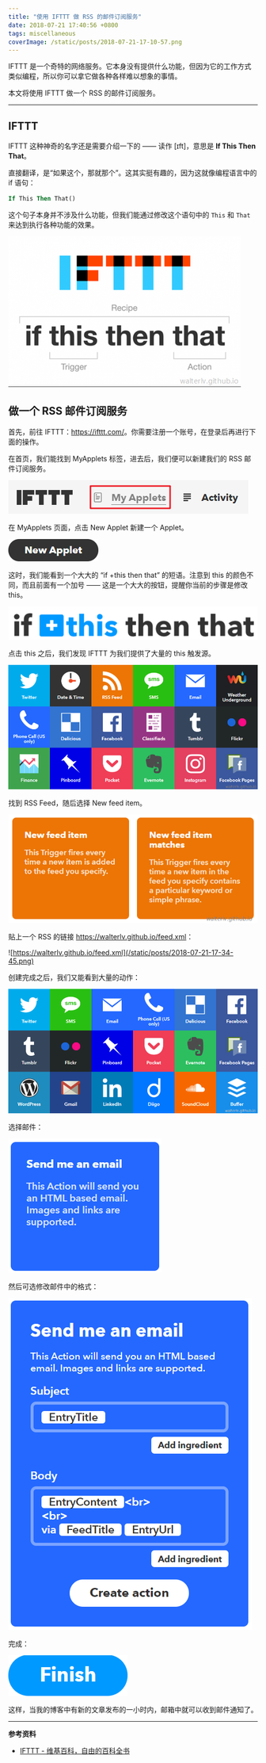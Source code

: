 ```yaml
---
title: "使用 IFTTT 做 RSS 的邮件订阅服务"
date: 2018-07-21 17:40:56 +0800
tags: miscellaneous
coverImage: /static/posts/2018-07-21-17-10-57.png
---
```


IFTTT 是一个奇特的网络服务。它本身没有提供什么功能，但因为它的工作方式类似编程，所以你可以拿它做各种各样难以想象的事情。

本文将使用 IFTTT 做一个 RSS 的邮件订阅服务。

---

<div id="toc"></div>

## IFTTT

IFTTT 这种神奇的名字还是需要介绍一下的 —— 读作 [ɪft]，意思是 **If This Then That**。

直接翻译，是“如果这个，那就那个”。这其实挺有趣的，因为这就像编程语言中的 if 语句：

```vb
If This Then That()
```

这个句子本身并不涉及什么功能，但我们能通过修改这个语句中的 `This` 和 `That` 来达到执行各种功能的效果。

![if this then that](/static/posts/2018-07-21-17-10-57.png)

## 做一个 RSS 邮件订阅服务

首先，前往 IFTTT：<https://ifttt.com/>。你需要注册一个账号，在登录后再进行下面的操作。

在首页，我们能找到 MyApplets 标签，进去后，我们便可以新建我们的 RSS 邮件订阅服务。

![MyApplets](/static/posts/2018-07-21-17-22-43.png)

在 MyApplets 页面，点击 New Applet 新建一个 Applet。

![New Applet](/static/posts/2018-07-21-17-23-56.png)

这时，我们能看到一个大大的 “if +this then that” 的短语。注意到 this 的颜色不同，而且前面有一个加号 —— 这是一个大大的按钮，提醒你当前的步骤是修改 this。

![if +this then that](/static/posts/2018-07-21-17-24-22.png)

点击 this 之后，我们发现 IFTTT 为我们提供了大量的 this 触发源。

![琳琅满目的触发源](/static/posts/2018-07-21-17-27-36.png)

找到 RSS Feed，随后选择 New feed item。

![New feed item](/static/posts/2018-07-21-17-33-18.png)

贴上一个 RSS 的链接 <https://walterlv.github.io/feed.xml>：

![https://walterlv.github.io/feed.xml](/static/posts/2018-07-21-17-34-45.png)

创建完成之后，我们又能看到大量的动作：

![琳琅满目的动作](/static/posts/2018-07-21-17-36-09.png)

选择邮件：

![Send me an email](/static/posts/2018-07-21-17-36-52.png)

然后可选修改邮件中的格式：

![Fill in the email form](/static/posts/2018-07-21-17-38-12.png)

完成：

![Finish](/static/posts/2018-07-21-17-39-12.png)

这样，当我的博客中有新的文章发布的一小时内，邮箱中就可以收到邮件通知了。

---

**参考资料**

- [IFTTT - 维基百科，自由的百科全书](https://zh.wikipedia.org/wiki/IFTTT)

